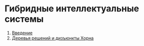 # Гибридные интеллектуальные системы

1. [Введение](https://github.com/ldrbmrtv/hybrid_ai_course/blob/main/Introduction.md)
2. [Деревья решений и дизъюнкты Хорна](https://github.com/ldrbmrtv/hybrid_ai_course/blob/main/dt2datalog/)
